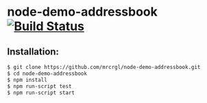 node-demo-addressbook [![Build Status](https://secure.travis-ci.org/mrcrgl/node-demo-addressbook.png)](http://travis-ci.org/mrcrgl/node-demo-addressbook)
=====================


Installation:
-------------

```bash
$ git clone https://github.com/mrcrgl/node-demo-addressbook.git
$ cd node-demo-addressbook
$ npm install
$ npm run-script test
$ npm run-script start
```